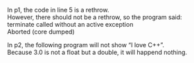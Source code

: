 In p1, the code in line 5 is a rethrow.  
However, there should not be a rethrow, so the program said:  
terminate called without an active exception  
Aborted (core dumped)  
  
In p2, the following program will not show “I love C++”.  
Because 3.0 is not a float but a double, it will happend nothing.  
